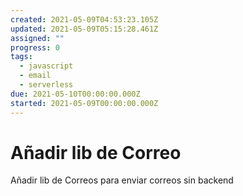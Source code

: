 ```yaml
---
created: 2021-05-09T04:53:23.105Z
updated: 2021-05-09T05:15:28.461Z
assigned: ""
progress: 0
tags:
  - javascript
  - email
  - serverless
due: 2021-05-10T00:00:00.000Z
started: 2021-05-09T00:00:00.000Z
---
```


# Añadir lib de Correo

Añadir lib de Correos para enviar correos sin backend
